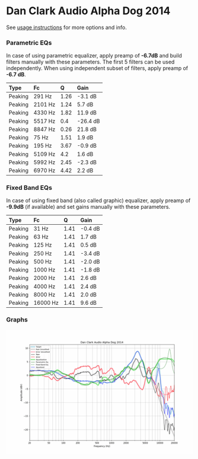 # Dan Clark Audio Alpha Dog 2014
See [usage instructions](https://github.com/jaakkopasanen/AutoEq#usage) for more options and info.

### Parametric EQs
In case of using parametric equalizer, apply preamp of **-6.7dB** and build filters manually
with these parameters. The first 5 filters can be used independently.
When using independent subset of filters, apply preamp of **-6.7 dB**.

| Type    | Fc      |    Q | Gain     |
|:--------|:--------|:-----|:---------|
| Peaking | 291 Hz  | 1.26 | -3.1 dB  |
| Peaking | 2101 Hz | 1.24 | 5.7 dB   |
| Peaking | 4330 Hz | 1.82 | 11.9 dB  |
| Peaking | 5517 Hz | 0.4  | -26.4 dB |
| Peaking | 8847 Hz | 0.26 | 21.8 dB  |
| Peaking | 75 Hz   | 1.51 | 1.9 dB   |
| Peaking | 195 Hz  | 3.67 | -0.9 dB  |
| Peaking | 5109 Hz | 4.2  | 1.6 dB   |
| Peaking | 5992 Hz | 2.45 | -2.3 dB  |
| Peaking | 6970 Hz | 4.42 | 2.2 dB   |

### Fixed Band EQs
In case of using fixed band (also called graphic) equalizer, apply preamp of **-9.9dB**
(if available) and set gains manually with these parameters.

| Type    | Fc       |    Q | Gain    |
|:--------|:---------|:-----|:--------|
| Peaking | 31 Hz    | 1.41 | -0.4 dB |
| Peaking | 63 Hz    | 1.41 | 1.7 dB  |
| Peaking | 125 Hz   | 1.41 | 0.5 dB  |
| Peaking | 250 Hz   | 1.41 | -3.4 dB |
| Peaking | 500 Hz   | 1.41 | -2.0 dB |
| Peaking | 1000 Hz  | 1.41 | -1.8 dB |
| Peaking | 2000 Hz  | 1.41 | 2.6 dB  |
| Peaking | 4000 Hz  | 1.41 | 2.4 dB  |
| Peaking | 8000 Hz  | 1.41 | 2.0 dB  |
| Peaking | 16000 Hz | 1.41 | 9.6 dB  |

### Graphs
![](./Dan%20Clark%20Audio%20Alpha%20Dog%202014.png)